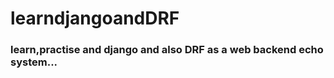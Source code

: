 # learndjangoandDRF
<h3>learn,practise  and  django  and also DRF as a web backend echo system...</h3>
